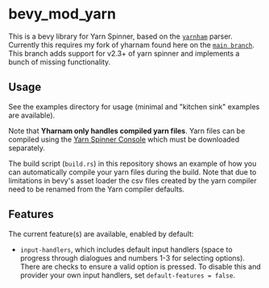 # bevy_mod_yarn

This is a bevy library for Yarn Spinner, based on the
[`yarnham`](https://github.com/mystal/yharnam) parser. Currently this requires
my fork of yharnam found here on the [`main
branch`](https://github.com/will-hart/yharnam). This branch adds support for
v2.3+ of yarn spinner and implements a bunch of missing functionality.

## Usage

See the examples directory for usage (minimal and "kitchen sink" examples are
available).

Note that **Yharnam only handles compiled yarn files**. Yarn files can be
compiled using the [Yarn Spinner
Console](https://github.com/YarnSpinnerTool/YarnSpinner-Console) which must be
downloaded separately.

The build script (`build.rs`) in this repository shows an example of how you can
automatically compile your yarn files during the build. Note that due to
limitations in bevy's asset loader the csv files created by the yarn compiler
need to be renamed from the Yarn compiler defaults.

## Features

The current feature(s) are available, enabled by default:

- `input-handlers`, which includes default input handlers (space to progress
  through dialogues and numbers 1-3 for selecting options). There are checks to
  ensure a valid option is pressed. To disable this and provider your own input
  handlers, set `default-features = false`.
